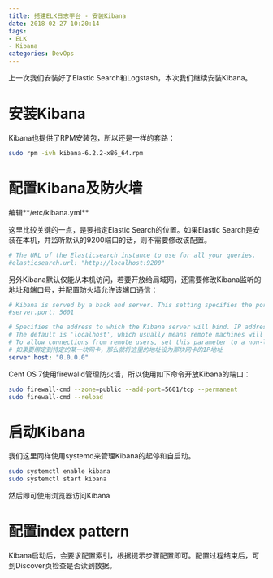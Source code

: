```yaml
---
title: 搭建ELK日志平台 - 安装Kibana
date: 2018-02-27 10:20:14
tags:
- ELK
- Kibana
categories: DevOps
---
```

上一次我们安装好了Elastic Search和Logstash，本次我们继续安装Kibana。

<!--more-->

# 安装Kibana

Kibana也提供了RPM安装包，所以还是一样的套路：

```bash
sudo rpm -ivh kibana-6.2.2-x86_64.rpm
```

# 配置Kibana及防火墙

编辑**/etc/kibana.yml**

这里比较关键的一点，是要指定Elastic Search的位置。如果Elastic Search是安装在本机，并监听默认的9200端口的话，则不需要修改该配置。

```yaml
# The URL of the Elasticsearch instance to use for all your queries.
#elasticsearch.url: "http://localhost:9200"
```

另外Kibana默认仅能从本机访问，若要开放给局域网，还需要修改Kibana监听的地址和端口号，并配置防火墙允许该端口通信：

```yaml
# Kibana is served by a back end server. This setting specifies the port to use.
#server.port: 5601

# Specifies the address to which the Kibana server will bind. IP addresses and host names are both valid values.
# The default is 'localhost', which usually means remote machines will not be able to connect.
# To allow connections from remote users, set this parameter to a non-loopback address.
# 如果要绑定到特定的某一块网卡，那么就将这里的地址设为那块网卡的IP地址
server.host: "0.0.0.0"
```

Cent OS 7使用firewalld管理防火墙，所以使用如下命令开放Kibana的端口：

```bash
sudo firewall-cmd --zone=public --add-port=5601/tcp --permanent
sudo firewall-cmd --reload
```

# 启动Kibana

我们这里同样使用systemd来管理Kibana的起停和自启动。

```bash
sudo systemctl enable kibana
sudo systemctl start kibana
```

然后即可使用浏览器访问Kibana

# 配置index pattern

Kibana启动后，会要求配置索引，根据提示步骤配置即可。配置过程结束后，可到Discover页检查是否读到数据。
